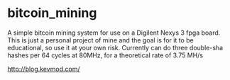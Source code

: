 bitcoin_mining
==============

A simple bitcoin mining system for use on a Digilent Nexys 3 fpga board.
This is just a personal project of mine and the goal is for it to be educational, so use it at your own risk.
Currently can do three double-sha hashes per 64 cycles at 80MHz, for a theoretical rate of 3.75 MH/s

http://blog.kevmod.com/
